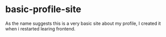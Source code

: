 # basic-profile-site
As the name suggests this is a very basic site about my profile, I created it when i restarted learing frontend.
